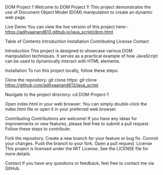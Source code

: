 DOM Project 1 Welcome to DOM Project 1! This project demonstrates the use of Document Object Model (DOM) manipulation to create an dynamic web page.

Live Demo You can view the live version of this project here:- https://adityaanand613.github.io/java_script/dom.html

Table of Contents Introduction Installation Contributing License Contact

Introduction This project is designed to showcase various DOM manipulation techniques. It serves as a practical example of how JavaScript can be used to dynamically interact with HTML elements.

Installation To run this project locally, follow these steps:

Clone the repository: git clone https: git clone https://github.com/adityaanand613/java_script

Navigate to the project directory: cd DOM-Project-1

Open index.html in your web browser: You can simply double-click the index.html file or open it in your preferred web browser.

Contributing Contributions are welcome! If you have any ideas for improvements or new features, please feel free to submit a pull request. Follow these steps to contribute:

Fork the repository. Create a new branch for your feature or bug fix. Commit your changes. Push the branch to your fork. Open a pull request. License This project is licensed under the MIT License. See the LICENSE file for more details.

Contact If you have any questions or feedback, feel free to contact me via GitHub.
